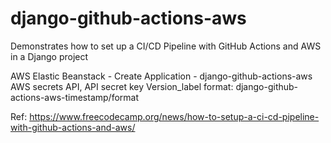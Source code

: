 # django-github-actions-aws
Demonstrates how to set up a CI/CD Pipeline with GitHub Actions and AWS in a Django project

AWS Elastic Beanstack - Create Application - django-github-actions-aws
AWS secrets API, API secret key
Version_label format: django-github-actions-aws-timestamp/format

Ref: https://www.freecodecamp.org/news/how-to-setup-a-ci-cd-pipeline-with-github-actions-and-aws/
